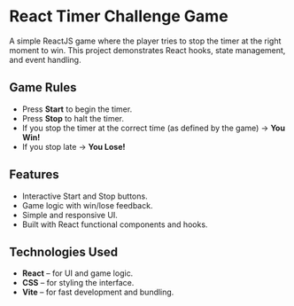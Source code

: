 # React Timer Challenge Game

A simple ReactJS game where the player tries to stop the timer at the right moment to win. This project demonstrates React hooks, state management, and event handling.

## Game Rules

- Press **Start** to begin the timer.  
- Press **Stop** to halt the timer.  
- If you stop the timer at the correct time (as defined by the game) → **You Win!**  
- If you stop late → **You Lose!**

## Features

- Interactive Start and Stop buttons.  
- Game logic with win/lose feedback.  
- Simple and responsive UI.  
- Built with React functional components and hooks.

## Technologies Used

- **React** – for UI and game logic.  
- **CSS** – for styling the interface.  
- **Vite** – for fast development and bundling.
